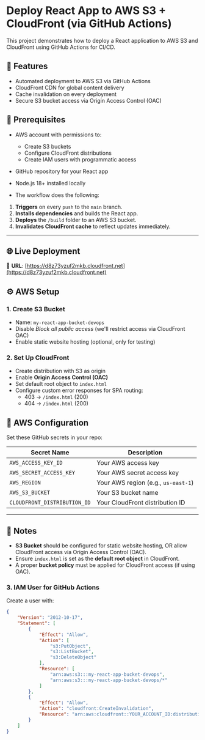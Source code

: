 # Deploy React App to AWS S3 + CloudFront (via GitHub Actions)

This project demonstrates how to deploy a React application to AWS S3 and CloudFront using GitHub Actions for CI/CD.

## 🚀 Features
- Automated deployment to AWS S3 via GitHub Actions
- CloudFront CDN for global content delivery
- Cache invalidation on every deployment
- Secure S3 bucket access via Origin Access Control (OAC)

## 🔧 Prerequisites
- AWS account with permissions to:
  - Create S3 buckets
  - Configure CloudFront distributions
  - Create IAM users with programmatic access
- GitHub repository for your React app
- Node.js 18+ installed locally

- The workflow does the following:

1. **Triggers** on every `push` to the `main` branch.
2. **Installs dependencies** and builds the React app.
3. **Deploys** the `/build` folder to an AWS S3 bucket.
4. **Invalidates CloudFront cache** to reflect updates immediately.

---

## 🌐 Live Deployment

📍 **URL**: [https://d8z73yzuf2mkb.cloudfront.net](https://d8z73yzuf2mkb.cloudfront.net)

## ⚙️ AWS Setup

### 1. Create S3 Bucket
- Name: `my-react-app-bucket-devops`
- Disable *Block all public access* (we'll restrict access via CloudFront OAC)
- Enable static website hosting (optional, only for testing)

### 2. Set Up CloudFront
- Create distribution with S3 as origin
- Enable **Origin Access Control (OAC)**
- Set default root object to `index.html`
- Configure custom error responses for SPA routing:
  - 403 → `/index.html` (200)
  - 404 → `/index.html` (200)

## 🔐 AWS Configuration

Set these GitHub secrets in your repo:

| Secret Name                  | Description                                |
|-----------------------------|--------------------------------------------|
| `AWS_ACCESS_KEY_ID`         | Your AWS access key                        |
| `AWS_SECRET_ACCESS_KEY`     | Your AWS secret access key                |
| `AWS_REGION`                | Your AWS region (e.g., `us-east-1`)       |
| `AWS_S3_BUCKET`             | Your S3 bucket name                        |
| `CLOUDFRONT_DISTRIBUTION_ID`| Your CloudFront distribution ID            |

---

## 🧠 Notes

- **S3 Bucket** should be configured for static website hosting, OR allow CloudFront access via Origin Access Control (OAC).
- Ensure `index.html` is set as the **default root object** in CloudFront.
- A proper **bucket policy** must be applied for CloudFront access (if using OAC).

### 3. IAM User for GitHub Actions
Create a user with:
```json
{
    "Version": "2012-10-17",
    "Statement": [
        {
            "Effect": "Allow",
            "Action": [
                "s3:PutObject",
                "s3:ListBucket",
                "s3:DeleteObject"
            ],
            "Resource": [
                "arn:aws:s3:::my-react-app-bucket-devops",
                "arn:aws:s3:::my-react-app-bucket-devops/*"
            ]
        },
        {
            "Effect": "Allow",
            "Action": "cloudfront:CreateInvalidation",
            "Resource": "arn:aws:cloudfront::YOUR_ACCOUNT_ID:distribution/YOUR_DISTRIBUTION_ID"
        }
    ]
}

